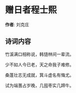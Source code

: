 # 赠日者程士熙

**作者**: 刘克庄

## 诗词内容

竹溪满口相称说，韩慥林间一辈流。

少不如人今已老，天之命我子难修。

桑蓬壮志无成就，箕斗虚名有悔尤。

试为端蓍占岁晚，几囤枣实几蹄牛。

